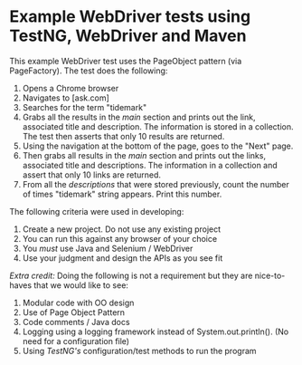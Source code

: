 Example WebDriver tests using TestNG, WebDriver and Maven
==================

This example WebDriver test uses the PageObject pattern (via PageFactory). The test does the following:

1. Opens a Chrome browser
2. Navigates to [ask.com]
3. Searches for the term "tidemark"
4. Grabs all the results in the *main* section and prints out the link, associated title and description. The information is stored in a collection. The test then asserts that only 10 results are returned.
5. Using the navigation at the bottom of the page, goes to the "Next" page.
6. Then grabs all results in the *main* section and prints out the links, associated title and descriptions. The information in a collection and assert that only 10 links are returned.
7. From all the *descriptions* that were stored previously, count the number of times "tidemark" string appears. Print this number.
 
The following criteria were used in developing:

1. Create a new project. Do not use any existing project
2. You can run this against any browser of your choice
3. You *must* use Java and Selenium / WebDriver
4. Use your judgment and design the APIs as you see fit
 
*Extra credit:*
Doing the following is not a requirement but they are nice-to-haves that we would like to see:

1. Modular code with OO design
2. Use of Page Object Pattern
3. Code comments / Java docs
4. Logging using a logging framework instead of System.out.println(). (No need for a configuration file)
5. Using *TestNG's* configuration/test methods to run the program